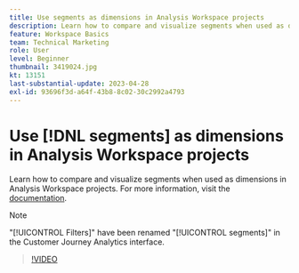 ```yaml
---
title: Use segments as dimensions in Analysis Workspace projects
description: Learn how to compare and visualize segments when used as dimensions in Analysis Workspace projects.
feature: Workspace Basics
team: Technical Marketing
role: User
level: Beginner
thumbnail: 3419024.jpg
kt: 13151
last-substantial-update: 2023-04-28
exl-id: 93696f3d-a64f-43b8-8c02-30c2992a4793
---
```

# Use [!DNL segments] as dimensions in Analysis Workspace projects

Learn how to compare and visualize segments when used as dimensions in Analysis Workspace projects. For more information, visit the [documentation](https://experienceleague.adobe.com/en/docs/analytics-platform/using/cja-components/cja-segments/create-filters).

>[!NOTE]
>
> "[!UICONTROL Filters]" have been renamed "[!UICONTROL segments]" in the Customer Journey Analytics interface.

>[!VIDEO](https://video.tv.adobe.com/v/3419024/?learn=on&quality=12)
